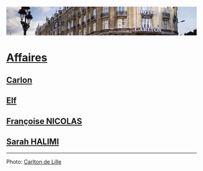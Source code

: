 ![image-mise-en-avant](../_aux/Carlton_Commons.png)

# [Affaires](affaires)
## [Carlon](carlton.md)
## [Elf](elf.md)
## [Françoise NICOLAS](fn.md)
## [Sarah HALIMI](shalimi.md)

---
Photo: [Carlton de Lille](attrib.md#Carlton)
